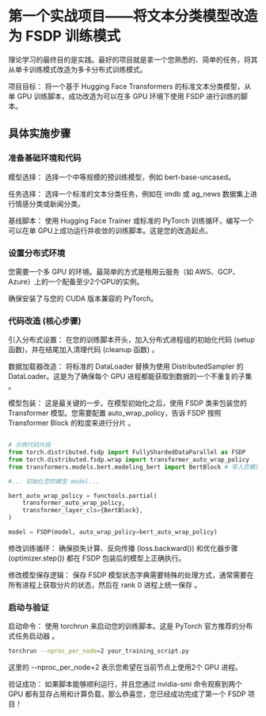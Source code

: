 # 第一个实战项目——将文本分类模型改造为 FSDP 训练模式

理论学习的最终目的是实践。最好的项目就是拿一个您熟悉的、简单的任务，将其从单卡训练模式改造为多卡分布式训练模式。

项目目标： 将一个基于 Hugging Face Transformers 的标准文本分类模型，从单 GPU 训练脚本，成功改造为可以在多 GPU 环境下使用 FSDP 进行训练的脚本。

## 具体实施步骤

### 准备基础环境和代码

模型选择： 选择一个中等规模的预训练模型，例如 bert-base-uncased。

任务选择： 选择一个标准的文本分类任务，例如在 imdb 或 ag_news 数据集上进行情感分类或新闻分类。

基线脚本： 使用 Hugging Face Trainer 或标准的 PyTorch 训练循环，编写一个可以在单 GPU上成功运行并收敛的训练脚本。这是您的改造起点。

### 设置分布式环境

您需要一个多 GPU 的环境。最简单的方式是租用云服务（如 AWS、GCP、Azure）上的一个配备至少2个GPU的实例。

确保安装了与您的 CUDA 版本兼容的 PyTorch。

### 代码改造 (核心步骤)

引入分布式设置： 在您的训练脚本开头，加入分布式进程组的初始化代码 (setup 函数)，并在结尾加入清理代码 (cleanup 函数) 。

数据加载器改造： 将标准的 DataLoader 替换为使用 DistributedSampler 的 DataLoader。这是为了确保每个 GPU 进程都能获取到数据的一个不重复的子集 。

模型包装： 这是最关键的一步。在模型初始化之后，使用 FSDP 类来包装您的 Transformer 模型。您需要配置 auto_wrap_policy，告诉 FSDP 按照 Transformer Block 的粒度来进行分片 。

```python

# 示例代码片段
from torch.distributed.fsdp import FullyShardedDataParallel as FSDP
from torch.distributed.fsdp.wrap import transformer_auto_wrap_policy
from transformers.models.bert.modeling_bert import BertBlock # 导入您模型对应的Block

#... 初始化您的模型 model...

bert_auto_wrap_policy = functools.partial(
    transformer_auto_wrap_policy,
    transformer_layer_cls={BertBlock},
)

model = FSDP(model, auto_wrap_policy=bert_auto_wrap_policy)
```

修改训练循环： 确保损失计算、反向传播 (loss.backward()) 和优化器步骤 (optimizer.step()) 都在 FSDP 包装后的模型上正确执行。

修改模型保存逻辑： 保存 FSDP 模型状态字典需要特殊的处理方式，通常需要在所有进程上获取分片的状态，然后在 rank 0 进程上统一保存 。

### 启动与验证

启动命令： 使用 torchrun 来启动您的训练脚本。这是 PyTorch 官方推荐的分布式任务启动器 。

```bash
torchrun --nproc_per_node=2 your_training_script.py
```

这里的 --nproc_per_node=2 表示您希望在当前节点上使用2个 GPU 进程。

验证成功： 如果脚本能够顺利运行，并且您通过 nvidia-smi 命令观察到两个 GPU 都有显存占用和计算负载，那么恭喜您，您已经成功完成了第一个 FSDP 项目！
